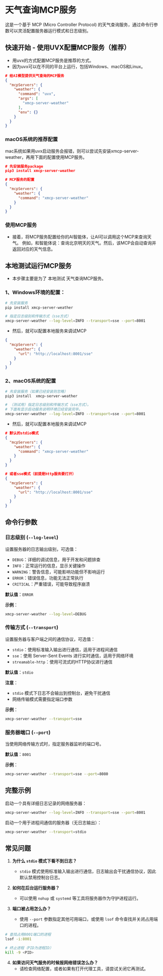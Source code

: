 # 天气查询MCP服务

这是一个基于 MCP (Micro Controller Protocol) 的天气查询服务，通过命令行参数可以灵活配置服务器运行模式和日志级别。

## 快速开始 - 使用UVX配置MCP服务（推荐）
* 用uvx的方式配置MCP服务是推荐的方式。
* 因为uvx可以在不同的平台上运行，包括Windows、macOS和Linux。
```json
# 给AI模型提供天气查询的MCP服务
{
  "mcpServers": {
    "weather": {
      "command": "uvx",
      "args": [
        "xmcp-server-weather"
      ],
      "env": {}
    }
  }
}
```
### macOS系统的推荐配置
mac系统如果用uvx启动服务会报错，则可以尝试先安装xmcp-server-weather，再用下面的配置使用MCP服务。
```json
# 先安装服务package
pip3 install xmcp-server-weather

# MCP服务的配置
{
  "mcpServers": {
    "weather": {
      "command": "xmcp-server-weather"
    }
  }
}
```
### 使用MCP服务
* 接着，将MCP服务配置给你的AI智能体，让AI可以调用这个MCP来查询天气。
例如，和智能体说：查询北京明天的天气。然后，该MCP会自动查询并返回对应的天气信息。

## 本地测试运行MCP服务
* 本步骤主要是为了 本地测试 天气查询MCP服务。
### 1、Windows环境的配置：
```bash
# 先安装服务
pip install xmcp-server-weather

# 指定日志级别和传输方式（sse方式）
xmcp-server-weather --log-level=INFO --transport=sse --port=8001
```
* 然后，就可以配置本地服务来调试MCP
```json
{
  "mcpServers": {
    "weather": {
      "url": "http://localhost:8001/sse"
    }
  }
}
```
### 2、macOS系统的配置
```bash
# 先安装服务（如果已经安装则忽略）
pip3 install  xmcp-server-weather

# （测试用）指定日志级别和传输方式（sse方式）。
# 下面有显示启动服务说明环境已经安装完毕。
xmcp-server-weather --log-level=INFO --transport=sse --port=8001
```
* 然后，就可以配置本地服务来调试MCP
```json
# 默认的stdio模式
{
  "mcpServers": {
    "weather": {
      "command": "xmcp-server-weather"
    }
  }
}

# 或者sse模式（前提是http服务要打开）
{
  "mcpServers": {
    "weather": {
      "url": "http://localhost:8001/sse"
    }
  }
}
```

## 命令行参数

### 日志级别 (`--log-level`)
设置服务器的日志输出级别，可选值：
- `DEBUG`：详细的调试信息，用于开发和问题排查
- `INFO`：正常运行的信息，显示关键操作
- `WARNING`：警告信息，可能影响功能但不影响运行
- `ERROR`：错误信息，功能无法正常执行
- `CRITICAL`：严重错误，可能导致程序崩溃

**默认值**：`ERROR`

**示例**：
```bash
xmcp-server-weather --log-level=DEBUG
```

### 传输方式 (`--transport`)
设置服务器与客户端之间的通信协议，可选值：
- `stdio`：使用标准输入输出进行通信，适用于进程间通信
- `sse`：使用 Server-Sent Events 进行实时通信，适用于网络环境
- `streamable-http`：使用可流式的HTTP协议进行通信

**默认值**：`stdio`

**注意**：
- `stdio` 模式下日志不会输出到控制台，避免干扰通信
- 网络传输模式需要指定端口参数

**示例**：
```bash
xmcp-server-weather --transport=sse
```

### 服务器端口 (`--port`)
当使用网络传输方式时，指定服务器监听的端口号。

**默认值**：`8001`

**示例**：
```bash
xmcp-server-weather --transport=sse --port=8080
```

## 完整示例

启动一个具有详细日志记录的网络服务器：
```bash
xmcp-server-weather --log-level=INFO --transport=sse --port=8001
```

启动一个用于进程间通信的服务器（无日志输出）：
```bash
xmcp-server-weather --transport=stdio
```

## 常见问题

1. **为什么 `stdio` 模式下看不到日志？**
   - `stdio` 模式使用标准输入输出进行通信，日志输出会干扰通信协议，因此默认禁用控制台日志。

2. **如何在后台运行服务器？**
   - 可以使用 `nohup` 或 `systemd` 等工具将服务器作为守护进程运行。

3. **端口被占用怎么办？**
   - 使用 `--port` 参数指定其他可用端口，或使用 `lsof` 命令查找并关闭占用端口的进程。

```bash
# 查找占用8001端口的进程
lsof -i:8001

# 终止进程（PID为进程ID）
kill -9 <PID>
```

4. **如果访问天气服务的时候报网络错误怎么办？**
   - 请检查网络配置，或者如果有打开代理工具，请尝试关闭它再测试。
